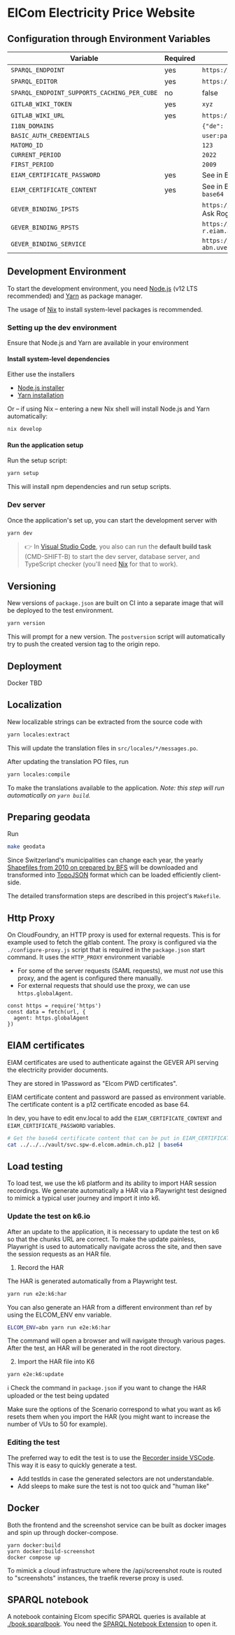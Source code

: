 # ElCom Electricity Price Website

## Configuration through Environment Variables

| Variable                                    | Required | Example Value                                                                                    |
| ------------------------------------------- | -------- | ------------------------------------------------------------------------------------------------ |
| `SPARQL_ENDPOINT`                           | yes      | `https://lindas.admin.ch/query`                                                                  |
| `SPARQL_EDITOR`                             | yes      | `https://lindas.admin.ch/sparql`                                                                 |
| `SPARQL_ENDPOINT_SUPPORTS_CACHING_PER_CUBE` | no       | false                                                                                            |
| `GITLAB_WIKI_TOKEN`                         | yes      | `xyz`                                                                                            |
| `GITLAB_WIKI_URL`                           | yes      | `https://gitlab.ldbar.ch/api/v4/projects/9999/wikis`                                             |
| `I18N_DOMAINS`                              |          | `{"de": "www.elcom.local", "fr": "fr.elcom.local", "it": "it.elcom.local"}`                      |
| `BASIC_AUTH_CREDENTIALS`                    |          | `user:password`                                                                                  |
| `MATOMO_ID`                                 |          | `123`                                                                                            |
| `CURRENT_PERIOD`                            |          | `2022`                                                                                           |
| `FIRST_PERIOD`                              |          | `2009`                                                                                           |
| `EIAM_CERTIFICATE_PASSWORD`                 | yes      | See in Elcom PWD certificates in 1Password                                                       |
| `EIAM_CERTIFICATE_CONTENT`                  | yes      | See in Elcom PWD certificates in 1Password. Result of `cat certificate.p12 \| base64`            |
| `GEVER_BINDING_IPSTS`                       |          | `https://idp-cert.gate-r.eiam.admin.ch/auth/sts/v14/certificatetransport`. Ask Roger Flurry.     |
| `GEVER_BINDING_RPSTS`                       |          | `https://feds-r.eiam.admin.ch/adfs/services/trust/13/issuedtokenmixedsymmetricbasic256`          |
| `GEVER_BINDING_SERVICE`                     |          | `https://api-bv.egov-abn.uvek.admin.ch/BusinessManagement/GeverService/GeverServiceAdvanced.svc` |

## Development Environment

To start the development environment, you need [Node.js](https://nodejs.org/en/) (v12 LTS recommended) and [Yarn](https://classic.yarnpkg.com/lang/en/) as package manager.

The usage of [Nix](https://nixos.org) to install system-level packages is recommended.

### Setting up the dev environment

Ensure that Node.js and Yarn are available in your environment

#### Install system-level dependencies

Either use the installers

- [Node.js installer](https://nodejs.org/en/)
- [Yarn installation](https://classic.yarnpkg.com/en/docs/install)

Or – if using Nix – entering a new Nix shell will install Node.js and Yarn automatically:

```sh
nix develop
```

#### Run the application setup

Run the setup script:

```sh
yarn setup
```

This will install npm dependencies and run setup scripts.

### Dev server

Once the application's set up, you can start the development server with

```sh
yarn dev
```

> 👉 In [Visual Studio Code](https://code.visualstudio.com/), you also can run the **default build task** (CMD-SHIFT-B) to start the dev server, database server, and TypeScript checker (you'll need [Nix](https://nixos.org) for that to work).

## Versioning

New versions of `package.json` are built on CI into a separate image that will be deployed to the test environment.

```sh
yarn version
```

This will prompt for a new version. The `postversion` script will automatically try to push the created version tag to the origin repo.

## Deployment

Docker TBD

## Localization

New localizable strings can be extracted from the source code with

```sh
yarn locales:extract
```

This will update the translation files in `src/locales/*/messages.po`.

After updating the translation PO files, run

```sh
yarn locales:compile
```

To make the translations available to the application. _Note: this step will run automatically on `yarn build`._

## Preparing geodata

Run

```sh
make geodata
```

Since Switzerland's municipalities can change each year, the yearly [Shapefiles from 2010 on prepared by BFS](https://www.bfs.admin.ch/bfs/de/home/dienstleistungen/geostat/geodaten-bundesstatistik/administrative-grenzen/generalisierte-gemeindegrenzen.html) will be downloaded and transformed into [TopoJSON](https://github.com/topojson/topojson) format which can be loaded efficiently client-side.

The detailed transformation steps are described in this project's `Makefile`.

## Http Proxy

On CloudFoundry, an HTTP proxy is used for external requests. This is for example used to fetch
the gitlab content. The proxy is configured via the `./configure-proxy.js` script that is
required in the `package.json` start command. It uses the `HTTP_PROXY` environment variable

- For some of the server requests (SAML requests), we must _not_ use this proxy, and the agent
  is configured there manually.
- For external requests that should use the proxy, we can use `https.globalAgent`.

```
const https = require('https')
const data = fetch(url, {
  agent: https.globalAgent
})
```

## EIAM certificates

EIAM certificates are used to authenticate against the GEVER API serving
the electricity provider documents.

They are stored in 1Password as "Elcom PWD certificates".

EIAM certificate content and password are passed as environment variable.
The certificate content is a p12 certificate encoded as base 64.

In dev, you have to edit env.local to add the `EIAM_CERTIFICATE_CONTENT` and `EIAM_CERTIFICATE_PASSWORD` variables.

```bash
# Get the base64 certificate content that can be put in EIAM_CERTIFICATE_CONTENT
cat ../../../vault/svc.spw-d.elcom.admin.ch.p12 | base64
```

## Load testing

To load test, we use the k6 platform and its ability to import HAR
session recordings. We generate automatically a HAR via a Playwright test designed to mimick a typical user journey and import it into k6.

### Update the test on k6.io

After an update to the application, it is necessary to update the
test on k6 so that the chunks URL are correct. To make the update
painless, Playwright is used to automatically navigate across the
site, and then save the session requests as an HAR file.

1. Record the HAR

The HAR is generated automatically from a Playwright test.

```bash
yarn run e2e:k6:har
```

You can also generate an HAR from a different environment than ref by
using the ELCOM_ENV env variable.

```bash
ELCOM_ENV=abn yarn run e2e:k6:har
```

The command will open a browser and will navigate through various pages.
After the test, an HAR will be generated in the root directory.

2. Import the HAR file into K6

```
yarn e2e:k6:update
```

ℹ️ Check the command in `package.json` if you want to change the HAR uploaded or the
test being updated

Make sure the options of the Scenario correspond to what you want as k6
resets them when you import the HAR (you might want to increase the
number of VUs to 50 for example).

### Editing the test

The preferred way to edit the test is to use the [Recorder inside VSCode](https://marketplace.visualstudio.com/items?itemName=ms-playwright.playwright).
This way it is easy to quickly generate a test.

- Add testIds in case the generated selectors are not understandable.
- Add sleeps to make sure the test is not too quick and "human like"

## Docker

Both the frontend and the screenshot service can be built as docker images
and spin up through docker-compose.

```
yarn docker:build
yarn docker:build-screenshot
docker compose up
```

To mimick a cloud infrastructure where the /api/screenshot route is routed
to "screenshots" instances, the traefik reverse proxy is used.

## SPARQL notebook

A notebook containing Elcom specific SPARQL queries is available at [./book.sparqlbook](./book.sparqlbook).
You need the [SPARQL Notebook Extension](https://marketplace.visualstudio.com/items?itemName=Zazuko.sparql-notebook)
to open it.
